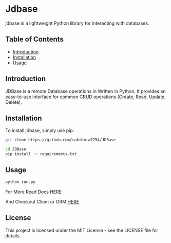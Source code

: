 # Jdbase

jdbase is a lightweight Python library for interacting with databases.

## Table of Contents

- [Introduction](#introduction)
- [Installation](#installation)
- [Usage](#usage)


## Introduction

JDBase is a remote Database operations in Written in Python. It provides an easy-to-use interface for common CRUD operations (Create, Read, Update, Delete).

## Installation

To install jdbase, simply use pip:

```bash
git clone https://github.com/rakibmia7254/JDBase

cd JDBase
pip install -r requirements.txt
```

## Usage

```bash
python run.py
```

For More Read Docs [HERE](https://rakibmia7254.github.io/JDBase/)

And Checkout Client or ORM [HERE](https://github.com/rakibmia7254/jdbase-client)

## License

This project is licensed under the MIT License - see the LICENSE file for details.
